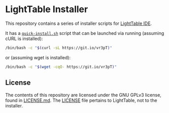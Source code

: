 # LightTable Installer
This repository contains a series of installer scripts for [LightTable IDE](http://www.lighttable.com).

It has a [`quick-install.sh`](/quick-install.sh) script that can be launched via running (assuming cURL is installed):

```bash
/bin/bash -c "$(curl -sL https://git.io/vr3pT)"
```

or (assuming wget is installed):

```bash
/bin/bash -c "$(wget -cqO- https://git.io/vr3pT)"
```

## License
The contents of this repository are licensed under the GNU GPLv3 license, found in [LICENSE.md](/LICENSE.md). The [LICENSE](/LICENSE) file pertains to LightTable, not to the installer.
